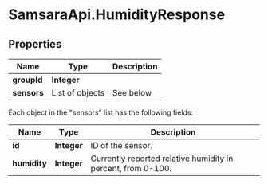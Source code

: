 # SamsaraApi.HumidityResponse

## Properties
Name | Type | Description
------------ | ------------- | -------------
**groupId** | **Integer** |  
**sensors** | List of objects | See below

Each object in the "sensors" list has the following fields:

Name | Type | Description
------------ | ------------- | -------------
**id** | **Integer** | ID of the sensor.
**humidity** | **Integer** | Currently reported relative humidity in percent, from 0-100.
